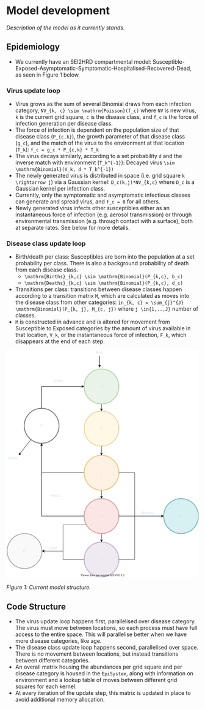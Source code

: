 # Model development

*Description of the model as it currently stands.*

## Epidemiology

* We currently have an SEI2HRD compartmental model: Susceptible-Exposed-Asymptomatic-Symptomatic-Hospitalised-Recovered-Dead, as seen in Figure 1 below.

### Virus update loop
* Virus grows as the sum of several Binomial draws from each infection category, ``NV_{k, c} \sim \mathrm{Poisson}(f_c)`` where ``NV`` is new virus, ``k`` is the current grid square, ``c`` is the disease class, and ``f_c`` is the force of infection generation per disease class.
* The force of infection is dependent on the population size of that disease class (``P_{c,k}``), the growth parameter of that disease class (``g_c``), and the match of the virus to the environment at that location (``T_k``): ``f_c = g_c * P_{c,k} * T_k``
* The virus decays similarly, according to a set probability ``d`` and the inverse match with environment (``T_k^{-1}``): Decayed virus ``\sim \mathrm{Binomial}(V_k, d * T_k^{-1})``
* The newly generated virus is distributed in space (i.e. grid square ``k \rightarrow j``) via a Gaussian kernel: ``D_c(k,j)*NV_{k,c}`` where ``D_c`` is a Gaussian kernel per infection class.
* Currently, only the symptomatic and asymptomatic infectious classes can generate and spread virus, and ``f_c = 0`` for all others.
* Newly generated virus infects other susceptibles either as an instantaneous force of infection (e.g. aerosol transmission) or through environmental transmission (e.g. through contact with a surface), both at separate rates. See below for more details.

### Disease class update loop
* Birth/death per class: Susceptibles are born into the population at a set probability per class. There is also a background probability of death from each disease class.
  * ``\mathrm{Births}_{k,c} \sim \mathrm{Binomial}(P_{k,c}, b_c)``
  * ``\mathrm{Deaths}_{k,c} \sim \mathrm{Binomial}(P_{k,c}, d_c)``
* Transitions per class: transitions between disease classes happen according to a transition matrix ``M``, which are calculated as moves into the disease class from other categories: ``in_{k, c} = \sum_{j}^{J} \mathrm{Binomial}(P_{k, j}, M_{c, j})`` where ``j \in{1,..,J}`` number of classes.
* ``M`` is constructed in advance and is altered for movement from Susceptible to Exposed categories by the amount of virus available in that location, ``V_k``, or the instantaneous force of infection, ``F_k``, which disappears at the end of each step.



![](SEI2HRD.svg)

*Figure 1: Current model structure.*

## Code Structure

* The virus update loop happens first, parallelised over disease category. The virus must move between locations, so each process must have full access to the entire space. This will parallelise better when we have more disease categories, like age.
* The disease class update loop happens second, parallelised over space. There is no movement between locations, but instead transitions between different categories.
* An overall matrix housing the abundances per grid square and per disease category is housed in the `EpiSystem`, along with information on environment and a lookup table of moves between different grid squares for each kernel.
* At every iteration of the update step, this matrix is updated in place to avoid additional memory allocation.
